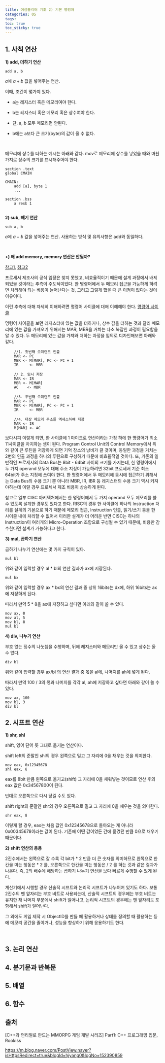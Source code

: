 ```yaml
---
title: 어셈블리어 기초 2) 기본 명령어
categories: OS
tags: 
toc: true
toc_sticky: true
---
```


## **1. 사칙 연산**

**1) add, 더하기 연산**
```
add a, b
```
$a$에 $a+b$ 값을 넣어주는 연산. 

이때, 조건이 몇가지 있다.

- a는 레지스터 혹은 메모리여야 한다. 

- b는 레지스터 혹은 메모리 혹은 상수여야 한다.

- 단, a, b 모두 메모리면 안된다. 

- b에는 a보다 큰 크기(byte)의 값이 올 수 없다.

<br/>

메모리에 상수를 더하는 예시는 아래와 같다. mov로 메모리에 상수를 넣었을 때와 마찬가지로 상수의 크기를 표시해주어야 한다.

```
section .text
global CMAIN

CMAIN:
    add [a], byte 1 
    ...

section .bss
    a resb 1
    
```

**2) sub, 빼기 연산**
```
sub a, b
```
$a$에 $a-b$ 값을 넣어주는 연산. 사용하는 방식 및 유의사항은 add와 동일하다. 

<br/>

**+) 왜 add memory, memory 연산은 안될까?**

[참고1](https://www.quora.com/Why-is-it-not-possible-to-add-the-contents-of-two-memory-locations-variables-in-8086-assembly-language),  [참고2](https://myfreechild.tistory.com/entry/Assembly-%EC%97%B0%EC%82%B0%EC%97%90%EC%84%9C-Memory-To-Memory-%EC%97%B0%EC%82%B0%EC%9D%B4-%EB%B6%88%EA%B0%80%EB%8A%A5%ED%95%9C-%EC%9D%B4%EC%9C%A0)

프로세서 제조사의 공식 입장은 찾지 못했고, 비효율적이기 때문에 설계 과정에서 배제되었을 것이라는 추측이 주도적이었다. 한 명령어에서 두 메모리 접근을 가능하게 하려면 처리해야 되는 비용이 늘어난다는 것, 그리고 그렇게 했을 때 큰 이점이 없다는 것이 이유이다. 

이런 추측에 대해 자세히 이해하려면 명령어 사이클에 대해 이해해야 한다. [명령어 사이클](https://chw-owo.github.io/computer/structure/%EB%AA%85%EB%A0%B9%EC%96%B4-%EC%82%AC%EC%9D%B4%ED%81%B4/)

명령어 사이클을 보면 레지스터에 있는 값을 더하거나, 상수 값을 더하는 것과 달리 메모리에 있는 값을 가져오기 위해서는 MAR, MBR을 거치는 다소 복잡한 과정이 필요함을 알 수 있다. 두 메모리에 있는 값을 가져와 더하는 과정을 임의로 디자인해보면 아래와 같다.

```
    //1. 첫번째 오퍼랜드 인출
    MAR <- PC
    MBR <- M[MAR], PC <- PC + 1
    IR     <- MBR
 
    // 2. 임시 저장
    MAR <- IR
    MBR <- M[MAR]
    AC    <- MBR
 
    //3. 두번째 오퍼랜드 인출
    MAR <- PC
    MBR <- M[MAR], PC <- PC + 1
    IR     <- MBR
   
    //4. 대상 메모리 주소를 엑세스하여 저장
    MAR <- IR
    M[MAR] <- AC

```
보다시피 이렇게 되면, 한 사이클에 1 마이크로 연산이라는 가정 하에 한 명령어가 최소 11사이클을 차지하는 셈이 된다. Program Control Unit의 Control Memory에서 위와 같이 큰 루틴을 저장하게 되면 기억 장소의 낭비가 클 것이며, 동일한 과정을 거치는 2번의 인출 과정을 하나의 루틴으로 구성하기 때문에 비효율적일 것이다. 또, 기존의 일반적인 프로세서의 Data Bus는 8bit - 64bit 사이의 크기를 가지는데, 한 명령어에서 두 가지 operand 모두에 대해 주소 지정이 가능하려면 32bit 프로세서 기준 최소 64bit가 주소 지정에 쓰여야 한다. 한 명령어에서 두 메모리에 동시에 접근하기 위해서는 Data Bus의 수용 크기 뿐 아니라 MBR, IR, IBR 등 레지스터의 수용 크기 역시 커져야하는데 이럴 경우 프로세서 제조 비용이 상승하게 된다. 

참고로 일부 CISC 아키텍쳐에서는 한 명령어에서 두 가지 operand 모두 메모리를 쓸 수 있도록 설계한 경우도 있다고 한다. RISC의 경우 한 사이클에 하나의 Instruction 처리를 설계의 기본으로 하기 때문에 메모리 접근, Instruction 인출, 읽기/쓰기 등을 한 사이클 내에 처리할 수 없어서 이러한 설계가 더 어려운 반면 CISC는 하나의 Instruction이 여러개의 Micro-Operation 조합으로 구성될 수 있기 때문에, 비용만 감수한다면 설계가 가능하다고 한다. 

**3) mul, 곱하기 연산**

곱하기 나누기 연산에는 몇 가지 규칙이 있다. 
```
mul bl
```
위와 같이 입력할 경우 al * bl의 연산 결과가 ax에 저장된다.

```
mul bx
```
위와 같이 입력할 경우 ax * bx의 연산 결과 중 상위 16bits는 dx에, 하위 16bits는 ax에 저장하게 된다.

따라서 만약 5 * 8을 ax에 저장하고 싶다면 아래와 같이 쓸 수 있다.

```
mov ax, 0
mov al, 5
mov bl, 8
mul bl
```

**4) div, 나누기 연산**

부호 없는 정수의 나눗셈을 수행하며, 뒤에 레지스터와 메모리만 올 수 있고 상수는 올 수 없다.

```
div bl
```
위와 같이 입력할 경우 ax/bl 의 연산 결과 중 몫을 al에, 나머지를 ah에 넣게 된다. 

따라서 만약 100 / 3의 몫과 나머지를 각각 al, ah에 저장하고 싶다면 아래와 같이 쓸 수 있다.

```
mov ax, 100
mov bl, 3
div bl
```

## **2. 시프트 연산**

**1) shr, shl**

shift, 영어 단어 뜻 그대로 옮기는 연산이다. 

shift left의 준말인 shl의 경우 왼쪽으로 밀고 그 자리에 0을 채우는 것을 의미한다.

```
mov eax, 0x12345678
shl eax, 8
```
eax를 8bit 만큼 왼쪽으로 옮기고(shift) 그 자리에 0을 채워넣는 것이므로 연산 후의 eax 값은 0x34567800이 된다. 

반대로 오른쪽으로 다시 당길 수도 있다. 

shift right의 준말인 shr의 경우 오른쪽으로 밀고 그 자리에 0을 채우는 것을 의미한다.

```
shr eax, 8
```

이렇게 할 경우, eax는 처음 값인 0x12345678으로 돌아오는 게 아니라 0x00345678이라는 값이 된다. 기존에 어떤 값이었든 간에 옮겼던 만큼 0으로 채우기 때문이다. 

**2) shift 연산의 응용**

2진수에서는 왼쪽으로 갈 수록 각 bit가 * 2 만큼 더 큰 숫자를 의미하므로 왼쪽으로 한칸을 미는 행동은 * 2 를, 오른쪽으로 한칸을 미는 행동은 / 2 를 하는 것과 같은 결과가 나온다. 즉, 2의 배수에 해당하는 곱하기 나누기 연산을 보다 빠르게 수행할 수 있게 된다. 

계산기에서 시행할 경우 산술적 시프트와 논리적 시프트가 나누어져 있기도 하다. 보통 2진수의 맨 앞자리는 부호 비트로 사용되는데, 산술적 시프트의 경우에는 부호 비트는 유지한 채 나머지 부분에서 shift가 일어나고, 논리적 시프트의 경우에는 맨 앞자리도 포함해서 shift가 일어난다. 

그 외에도 게임 제작 시 ObjectID를 만들 때 활용하거나 상태를 정의할 때 활용하는 등에 메모리 공간을 줄이거나, 성능을 향상하기 위해 응용하기도 한다. 

<br/>

## **3. 논리 연산**


## **4. 분기문과 반복문**


## **5. 배열**


## **6. 함수**


## **출처**

[C++과 언리얼로 만드는 MMORPG 게임 개발 시리즈] Part1: C++ 프로그래밍 입문, Rookiss

https://m.blog.naver.com/PostView.naver?isHttpsRedirect=true&blogId=hjyang0&logNo=152390859
